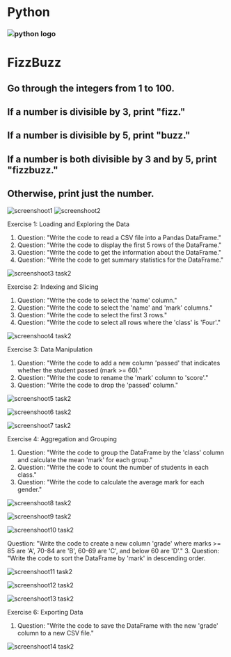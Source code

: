 # Python
### ![python logo](https://github.com/user-attachments/assets/c4f416f9-9b9c-4d8a-a73e-9c1355d1e410) 
# FizzBuzz
## Go through the integers from 1 to 100.
## If a number is divisible by 3, print "fizz."
## If a number is divisible by 5, print "buzz."
## If a number is both divisible by 3 and by 5, print "fizzbuzz."
## Otherwise, print just the number.

![screenshoot1](https://github.com/user-attachments/assets/c770b65e-4f7b-4b47-9ef2-180d00f05dbd)
![screenshoot2](https://github.com/user-attachments/assets/4c226a78-8ebb-4393-8416-279d36b6931f)

Exercise 1: Loading and Exploring the Data
1.    Question: "Write the code to read a CSV file into a Pandas DataFrame."
2.    Question: "Write the code to display the first 5 rows of the DataFrame."
3.    Question: "Write the code to get the information about the DataFrame."
4.    Question: "Write the code to get summary statistics for the DataFrame."

![screenshoot3 task2](https://github.com/user-attachments/assets/6a651f18-b397-44c0-aeff-539fc0073b59)

Exercise 2: Indexing and Slicing
1.    Question: "Write the code to select the 'name' column."
2.    Question: "Write the code to select the 'name' and 'mark' columns."
3.    Question: "Write the code to select the first 3 rows."
4.    Question: "Write the code to select all rows where the 'class' is 'Four'."

![screenshoot4 task2](https://github.com/user-attachments/assets/431288f1-250f-4a74-af95-20b25fe4bd83)

Exercise 3: Data Manipulation
1.    Question: "Write the code to add a new column 'passed' that indicates whether the student passed (mark >= 60)."
2.    Question: "Write the code to rename the 'mark' column to 'score'."
3.    Question: "Write the code to drop the 'passed' column."

![screenshoot5 task2](https://github.com/user-attachments/assets/b1bfc5d0-d53b-4593-9aeb-38b10363f191)

![screenshoot6 task2](https://github.com/user-attachments/assets/1678ed6c-749e-4bf6-a8ac-57f379583595)

![screenshoot7 task2](https://github.com/user-attachments/assets/b2323323-908b-49f2-a20b-1e4090389bda)

Exercise 4: Aggregation and Grouping
1.    Question: "Write the code to group the DataFrame by the 'class' column and calculate the mean 'mark' for each group."
2.    Question: "Write the code to count the number of students in each class."
3.    Question: "Write the code to calculate the average mark for each gender."

![screenshoot8 task2](https://github.com/user-attachments/assets/de1190d4-db4c-432e-b487-ce71a77aada0)

![screenshoot9 task2](https://github.com/user-attachments/assets/a7ce3650-ed98-4dbb-b45d-b71e8ca5a966)

![screenshoot10  task2](https://github.com/user-attachments/assets/a18b99ec-4557-418b-9cf0-0195f5f8938f)

 Question: "Write the code to create a new column 'grade' where marks >= 85 are 'A', 70-84 are 'B', 60-69 are 'C', and below 60 are 'D'."
3.    Question: "Write the code to sort the DataFrame by 'mark' in descending order.

![screenshoot11 task2](https://github.com/user-attachments/assets/8310f16e-9805-48ee-b972-fe5ddc4264b8)

![screenshoot12 task2](https://github.com/user-attachments/assets/c4462001-739a-41ac-91a9-7d9b58eddab0)

![screenshoot13 task2](https://github.com/user-attachments/assets/128ce2db-26fe-4691-a147-46d8a55e6737)

Exercise 6: Exporting Data
1.    Question: "Write the code to save the DataFrame with the new 'grade' column to a new CSV file."

![screenshoot14 task2](https://github.com/user-attachments/assets/845d7b21-18d8-4451-bc25-752a2420855e)
